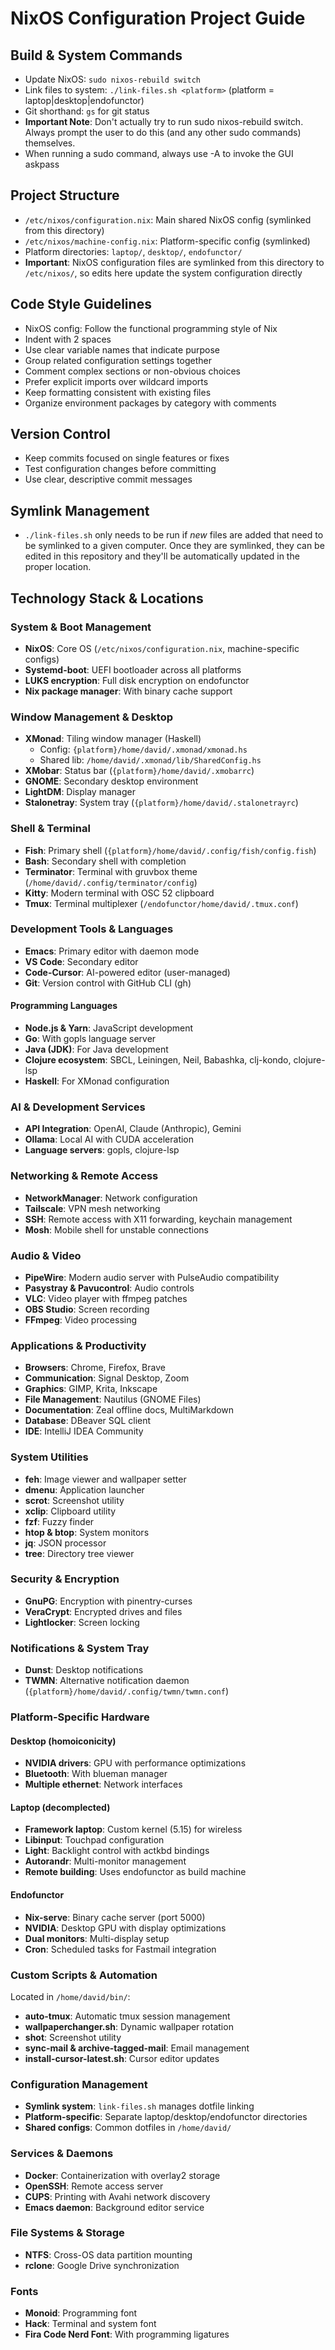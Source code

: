 # NixOS Configuration Project Guide

## Build & System Commands
- Update NixOS: `sudo nixos-rebuild switch`
- Link files to system: `./link-files.sh <platform>` (platform = laptop|desktop|endofunctor)
- Git shorthand: `gs` for git status
- **Important Note**: Don't actually try to run sudo nixos-rebuild switch. Always prompt the user to do this (and any other sudo commands) themselves.
- When running a sudo command, always use -A to invoke the GUI askpass

## Project Structure
- `/etc/nixos/configuration.nix`: Main shared NixOS config (symlinked from this directory)
- `/etc/nixos/machine-config.nix`: Platform-specific config (symlinked)
- Platform directories: `laptop/`, `desktop/`, `endofunctor/`
- **Important**: NixOS configuration files are symlinked from this directory to `/etc/nixos/`, so edits here update the system configuration directly

## Code Style Guidelines
- NixOS config: Follow the functional programming style of Nix
- Indent with 2 spaces
- Use clear variable names that indicate purpose
- Group related configuration settings together
- Comment complex sections or non-obvious choices
- Prefer explicit imports over wildcard imports
- Keep formatting consistent with existing files
- Organize environment packages by category with comments

## Version Control
- Keep commits focused on single features or fixes
- Test configuration changes before committing
- Use clear, descriptive commit messages

## Symlink Management
- `./link-files.sh` only needs to be run if _new_ files are added that need to be symlinked to a given computer. Once they are symlinked, they can be edited in this repository and they'll be automatically updated in the proper location.

## Technology Stack & Locations

### System & Boot Management
- **NixOS**: Core OS (`/etc/nixos/configuration.nix`, machine-specific configs)
- **Systemd-boot**: UEFI bootloader across all platforms
- **LUKS encryption**: Full disk encryption on endofunctor
- **Nix package manager**: With binary cache support

### Window Management & Desktop
- **XMonad**: Tiling window manager (Haskell)
  - Config: `{platform}/home/david/.xmonad/xmonad.hs`
  - Shared lib: `/home/david/.xmonad/lib/SharedConfig.hs`
- **XMobar**: Status bar (`{platform}/home/david/.xmobarrc`)
- **GNOME**: Secondary desktop environment
- **LightDM**: Display manager
- **Stalonetray**: System tray (`{platform}/home/david/.stalonetrayrc`)

### Shell & Terminal
- **Fish**: Primary shell (`{platform}/home/david/.config/fish/config.fish`)
- **Bash**: Secondary shell with completion
- **Terminator**: Terminal with gruvbox theme (`/home/david/.config/terminator/config`)
- **Kitty**: Modern terminal with OSC 52 clipboard
- **Tmux**: Terminal multiplexer (`/endofunctor/home/david/.tmux.conf`)

### Development Tools & Languages
- **Emacs**: Primary editor with daemon mode
- **VS Code**: Secondary editor
- **Code-Cursor**: AI-powered editor (user-managed)
- **Git**: Version control with GitHub CLI (gh)

#### Programming Languages
- **Node.js & Yarn**: JavaScript development
- **Go**: With gopls language server
- **Java (JDK)**: For Java development
- **Clojure ecosystem**: SBCL, Leiningen, Neil, Babashka, clj-kondo, clojure-lsp
- **Haskell**: For XMonad configuration

### AI & Development Services
- **API Integration**: OpenAI, Claude (Anthropic), Gemini
- **Ollama**: Local AI with CUDA acceleration
- **Language servers**: gopls, clojure-lsp

### Networking & Remote Access
- **NetworkManager**: Network configuration
- **Tailscale**: VPN mesh networking
- **SSH**: Remote access with X11 forwarding, keychain management
- **Mosh**: Mobile shell for unstable connections

### Audio & Video
- **PipeWire**: Modern audio server with PulseAudio compatibility
- **Pasystray & Pavucontrol**: Audio controls
- **VLC**: Video player with ffmpeg patches
- **OBS Studio**: Screen recording
- **FFmpeg**: Video processing

### Applications & Productivity
- **Browsers**: Chrome, Firefox, Brave
- **Communication**: Signal Desktop, Zoom
- **Graphics**: GIMP, Krita, Inkscape
- **File Management**: Nautilus (GNOME Files)
- **Documentation**: Zeal offline docs, MultiMarkdown
- **Database**: DBeaver SQL client
- **IDE**: IntelliJ IDEA Community

### System Utilities
- **feh**: Image viewer and wallpaper setter
- **dmenu**: Application launcher
- **scrot**: Screenshot utility
- **xclip**: Clipboard utility
- **fzf**: Fuzzy finder
- **htop & btop**: System monitors
- **jq**: JSON processor
- **tree**: Directory tree viewer

### Security & Encryption
- **GnuPG**: Encryption with pinentry-curses
- **VeraCrypt**: Encrypted drives and files
- **Lightlocker**: Screen locking

### Notifications & System Tray
- **Dunst**: Desktop notifications
- **TWMN**: Alternative notification daemon (`{platform}/home/david/.config/twmn/twmn.conf`)

### Platform-Specific Hardware

#### Desktop (homoiconicity)
- **NVIDIA drivers**: GPU with performance optimizations
- **Bluetooth**: With blueman manager
- **Multiple ethernet**: Network interfaces

#### Laptop (decomplected)
- **Framework laptop**: Custom kernel (5.15) for wireless
- **Libinput**: Touchpad configuration
- **Light**: Backlight control with actkbd bindings
- **Autorandr**: Multi-monitor management
- **Remote building**: Uses endofunctor as build machine

#### Endofunctor
- **Nix-serve**: Binary cache server (port 5000)
- **NVIDIA**: Desktop GPU with display optimizations
- **Dual monitors**: Multi-display setup
- **Cron**: Scheduled tasks for Fastmail integration

### Custom Scripts & Automation
Located in `/home/david/bin/`:
- **auto-tmux**: Automatic tmux session management
- **wallpaperchanger.sh**: Dynamic wallpaper rotation
- **shot**: Screenshot utility
- **sync-mail & archive-tagged-mail**: Email management
- **install-cursor-latest.sh**: Cursor editor updates

### Configuration Management
- **Symlink system**: `link-files.sh` manages dotfile linking
- **Platform-specific**: Separate laptop/desktop/endofunctor directories
- **Shared configs**: Common dotfiles in `/home/david/`

### Services & Daemons
- **Docker**: Containerization with overlay2 storage
- **OpenSSH**: Remote access server
- **CUPS**: Printing with Avahi network discovery
- **Emacs daemon**: Background editor service

### File Systems & Storage
- **NTFS**: Cross-OS data partition mounting
- **rclone**: Google Drive synchronization

### Fonts
- **Monoid**: Programming font
- **Hack**: Terminal and system font
- **Fira Code Nerd Font**: With programming ligatures